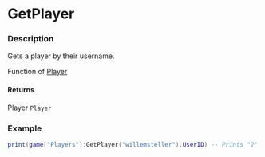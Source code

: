 # GetPlayer
### Description
Gets a player by their username.

Function of [Player](/classes/Player/)

#### Returns
Player `Player`

### Example
```lua
print(game["Players"]:GetPlayer("willemsteller").UserID) -- Prints "2"
```